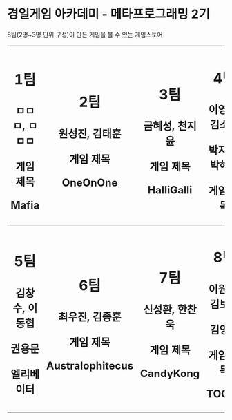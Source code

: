 # 경일게임 아카데미 - 메타프로그래밍 2기

8팀(2명~3명 단위 구성)이 만든 게임을 볼 수 있는 게임스토어

<div>
  <table>
  <thead>
  <tr>
  
<th align="center">
<h1>
<p> 1팀 </p>       
</h1>
<h2> 
<p> ㅁㅁㅁ, ㅁㅁㅁ </p>
<p> 게임 제목 </p> 
<p> Mafia </p>
</h2>

</th>

<th align="center">
<h1> 
<p> 2팀 </p2>
</h1>

<h2>
<p> 원성진, 김태훈 </p>
<p> 게임 제목 </p>
<p> OneOnOne </p>
</h2>
</th>

<th align="center">
<h1> 
<p> 3팀 </p2>
</h1>
<h2> 
<p> 금혜성, 천지윤 </p>
<p> 게임 제목 </p>
<p> HalliGalli </p>
</h2>
</th>

<th align="center">
<h1> 
<p> 4팀 </p2> 
</h1>
<h2> 
<p> 이영빈, 김소라 </p>
<p> 박지수, 박혜원 </p>
<p> 게임 제목 </p>
</h2>
</th>
</tr>
</thead>

<tbody>
<tr>

<th>
<h1> 
<p> 5팀 </p2> 
</h1>
<h2> 
<p> 김창수, 이동협 </p>
<p> 권용문 </p>
<p> 엘리베이터 </p>
</h2>
</th>

<th align="center">
<h1> 
<p> 6팀 </p2> 
</h1>
<h2> 
<p> 최우진, 김종훈 </p>
<p> 게임 제목 </p>
<p> Australophitecus </p>
</h2>

</th>

<th>

<h1> 
<p> 7팀 </p2> 
</h1>
<h2> 
<p> 신성환, 한찬욱 </p>
<p> 게임 제목 </p>
<p> CandyKong </p>
</h2>
</th>

  <th align="center">
  
<h1> 
<p> 8팀 </p2> 
</h1>
<h2> 
<p> 이원혁, 김보강 </p>
<p> 김영갑 </p>
<p> 게임 제목 </p>
<p> TOOLS </p>
</h2>
  
  </th>
  </tr>
  </tbody>
  </table>
</div>


